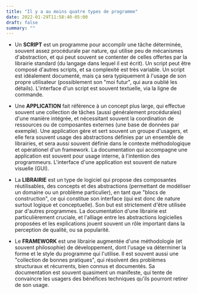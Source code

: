 ```yaml
---
title: "Il y a au moins quatre types de programme"
date: 2022-01-29T11:58:40-05:00
draft: false
summary: ""
---
```


* Un **SCRIPT** est un programme pour accomplir une tâche déterminée,
  souvent assez procédurale par nature, qui utilise peu de mécanismes
  d'abstraction, et qui peut souvent se contenter de celles offertes
  par la librairie standard (du langage dans lequel il est écrit). Un
  script peut être composé d'autres scripts, et sa complexité est très
  variable. Un script est idéalement documenté, mais ça sera
  typiquement à l'usage de son propre utilisateur (possiblement son
  "moi futur", qui aura oublié les détails). L'interface d'un script
  est souvent textuelle, via la ligne de commande.

* Une **APPLICATION** fait référence à un concept plus large, qui
  effectue souvent une collection de tâches (aussi généralement
  procédurales) d'une manière intégrée, et nécessitant souvent la
  coordination de ressources ou de composantes externes (une base de
  données par exemple). Une application gère et sert souvent un groupe
  d'usagers, et elle fera souvent usage des abstractions définies par
  un ensemble de librairies, et sera aussi souvent définie dans le
  contexte méthodologique et opérationel d'un framework. La
  documentation qui accompagne une application est souvent pour usage
  interne, à l'intention des programmeurs. L'interface d'une
  application est souvent de nature visuelle (GUI).

* La **LIBRAIRIE** est un type de logiciel qui propose des composantes
  réutilisables, des concepts et des abstractions (permettant de
  modéliser un domaine ou un problème particulier), en tant que "blocs
  de construction", ce qui constitue son interface (qui est donc de
  nature surtout logique et conceptuelle). Son but est strictement
  d'être utilisée par d'autres programmes. La documentation d'une
  librairie est particulièrement cruciale, et l'alliage entre les
  abstractions logicielles proposées et les explications jouent
  souvent un rôle important dans la perception de qualité, ou sa
  popularité.

* Le **FRAMEWORK** est une librairie augmentée d'une méthodologie (et
  souvent philosophie) de développement, dont l'usage va déterminer la
  forme et le style du programme qui l'utilise. Il est souvent aussi
  une "collection de bonnes pratiques", qui résolvent des problèmes
  structuraux et récurrents, bien connus et documentés. Sa
  documentation est souvent quasiment un manifeste, qui tente de
  convaincre les usagers des bénéfices techniques qu'ils pourront
  retirer de son usage.
